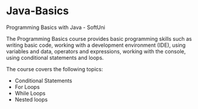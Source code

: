 # Java-Basics

Programming Basics with Java - SoftUni

 

The Programming Basics course provides basic programming skills such as writing basic code, working with a development environment (IDE), using variables and data, operators and expressions, working with the console, using conditional statements and loops.

The course covers the following topics:

- Conditional Statements
- For Loops
- While Loops
- Nested loops